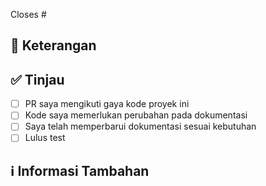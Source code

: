 <!--
Terima kasih telah membuat PR ini 🤗

Harap pastikan bahwa PR dibatasi pada satu jenis (dokumen, fitur, dll.) dan usahakan sekecil mungkin. Lebih baik anda membuka banyak PR dan sederhana daripada membuka PR yang rumit.
-->

<!-- Jika PR ini menyelesaikan issue, harap sebutkan nomor issue di bawah -->
Closes # <!-- Issue # disini -->

## 📑 Keterangan
<!-- Tambahkan deskripsi singkat tentang PR -->

<!-- Anda juga dapat memilih untuk menambahkan daftar perubahan dan apakah perubahan tersebut telah selesai atau belum dengan menggunakan sintaks daftar tugas markdown
- [ ] Not Completed
- [x] Completed
-->

## ✅ Tinjau
<!-- Pastikan PR anda telah menyelesaikan kolom berikut sesuai kebutuhan - -->
- [ ] PR saya mengikuti gaya kode proyek ini
- [ ] Kode saya memerlukan perubahan pada dokumentasi
- [ ] Saya telah memperbarui dokumentasi sesuai kebutuhan
- [ ] Lulus test

## ℹ Informasi Tambahan
<!-- Informasi tambahan apa pun seperti perubahan terkini, dependensi yang ditambahkan, screenshots, dll. -->

